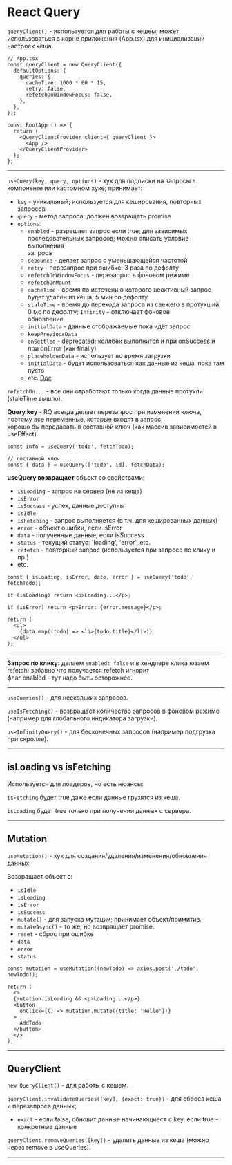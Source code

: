 # React Query

`queryClient()` - используется для работы с кешем; может использоваться в корне приложения (App.tsx) для инициализации настроек кеша.

```
// App.tsx
const queryClient = new QueryClient({
  defaultOptions: {
    queries: {
      cacheTime: 1000 * 60 * 15,
      retry: false,
      refetchOnWindowFocus: false,
    },
  },
});

const RootApp () => {
  return (
    <QueryClientProvider client={ queryClient }>
      <App />
    </QueryClientProvider>
  );
};
```
___

`useQuery(key, query, options)` - хук для подписки на запросы в компоненте или кастомном хуке; принимает: 
- `key` - уникальный; используется для кеширования, повторных запросов
- `query` - метод запроса; должен возвращать promise
- `options`:  
  - `enabled` - разрешает запрос если true; для зависимых последовательных запросов; можно описать условие выполнения  
    запроса
  - `debounce` - делает запрос с уменьшающейся частотой
  - `retry` - перезапрос при ошибке; 3 раза по дефолту
  - `refetchOnWindowFocus` - перезапрос в фоновом режиме
  - `refetchOnMount`
  - `cacheTime` - время по истечению которого неактивный запрос будет удалён из кеша; 5 мин по дефолту
  - `staleTime` - время до перехода запроса из свежего в протухший; 0 мс по дефолту; `Infinity` - отключает фоновое  
    обновление
  - `initialData` - данные отображаемые пока идёт запрос
  - `keepPreviousData`
  - `onSettled` - deprecated; коллбек выполнится и при onSuccess и при onError (как finally)
  - `placeholderData` - использует во время загрузки
  - `initialData` - будет использоваться как данные из кеша, пока там пусто
  - etc. [Doc](https://tanstack.com/query/v4/docs/framework/react/reference/useQuery)

`refetchOn...` - все они отработают только когда данные протухли (staleTime вышло).

**Query key** - RQ всегда делает перезапрос при изменении ключа, поэтому все переменные, которые входят в запрос,  
хорошо бы передавать в составной ключ (как массив зависимостей в useEffect).

```
const info = useQuery('todo', fetchTodo);

// составной ключ
const { data } = useQuery(['todo', id], fetchData);
```

**useQuery возвращает** объект со свойствами:
- `isLoading` - запрос на сервер (не из кеша)
- `isError`
- `isSuccess` - успех, данные доступны
- `isIdle`
- `isFetching` - запрос выполняется (в т.ч. для кешированных данных)
- `error` - объект ошибки, если isError
- `data` - полученные данные, если isSuccess
- `status` - текущий статус: 'loading', 'error', etc.
- `refetch` - повторный запрос (используется при запросе по клику и пр.)
- etc.

```
const { isLoading, isError, date, error } = useQuery('todo', fetchTodo);

if (isLoading) return <p>Loading...</p>;

if (isError) return <p>Error: {error.message}</p>;

return (
  <ul>
    {data.map((todo) => <li>{todo.title}</li>)}
  </ul>
);
```
___

**Запрос по клику:** делаем `enabled: false` и в хендлере клика юзаем refetch; забавно что получается refetch игнорит  
флаг enabled - тут надо быть осторожнее.
___

`useQueries()` - для нескольких запросов.

`useIsFetching()` - возвращает количество запросов в фоновом режиме (например для глобального индикатора загрузки).

`useInfinityQuery()` - для бесконечных запросов (например подгрузка при скролле).
___

## isLoading vs isFetching

Используется для лоадеров, но есть нюансы:

`isFetching` будет true даже если данные грузятся из кеша.

`isLoading` будет true только при получении данных с сервера.
___

## Mutation

`useMutation()` - хук для создания/удаления/изменения/обновления данных.

Возвращает объект с:
- `isIdle`
- `isLoading`
- `isError`
- `isSuccess`
- `mutate()` - для запуска мутации; принимает объект/примитив.
- `mutateAsync()` - то же, но возвращает promise.
- `reset` - сброс при ошибке
- `data`
- `error`
- `status`

```
const mutation = useMutation((newTodo) => axios.post('./todo', newTodo));

return (
  <>
  {mutation.isLoading && <p>Loading...</p>}
  <button
    onClick={() => mutation.mutate({title: 'Hello'})}
  >
    AddTodo
  </button>
  </>
);
```
___

## QueryClient

`new QueryClient()` - для работы с кешем.

`queryClient.invalidateQueries([key], {exact: true})` - для сброса кеша и перезапроса данных;  
- `exact` - если false, обновит данные начинающиеся с key, если true - конкретные данные

`queryClient.removeQueries([key])` - удалить данные из кеша (можно через remove в useQueries).
___
